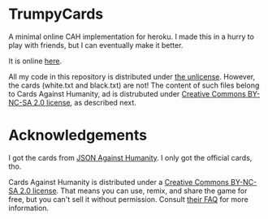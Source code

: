 # TrumpyCards

A minimal online CAH implementation for heroku.
I made this in a hurry to play with friends, but I can eventually make it better.

It is online [here](https://trumpycards.herokuapp.com/).

All my code in this repository is distributed under [the unlicense](http://unlicense.org/). However, the cards (white.txt and black.txt) are not! The content of such files belong to Cards Against Humanity, ad is distrubuted under [Creative Commons BY-NC-SA 2.0 license](https://creativecommons.org/licenses/by-nc-sa/2.0/), as described next.

# Acknowledgements

I got the cards from [JSON Against Humanity](https://github.com/crhallberg/json-against-humanity). I only got the official cards, tho.

Cards Against Humanity is distributed under a [Creative Commons BY-NC-SA 2.0 license](https://creativecommons.org/licenses/by-nc-sa/2.0/). That means you can use, remix, and share the game for free, but you can't sell it without permission. Consult [their FAQ](https://cardsagainsthumanity.com/#info) for more information.

